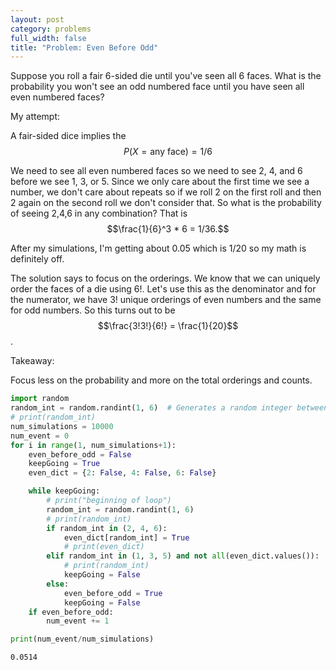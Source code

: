 ```yaml
---
layout: post
category: problems
full_width: false
title: "Problem: Even Before Odd"
---
```


Suppose you roll a fair 6-sided die until you've seen all 6 faces. What is the probability you won't see an odd numbered face until you have seen all even numbered faces?

My attempt: 

A fair-sided dice implies the $$P(X = \text{any face}) = 1/6$$

We need to see all even numbered faces so we need to see 2, 4, and 6 before we see 1, 3, or 5. Since we only care about the first time we see a number, we don't care about repeats so if we roll 2 on the first roll and then 2 again on the second roll we don't consider that. So what is the probability of seeing 2,4,6 in any combination? That is $$\frac{1}{6}^3 * 6 = 1/36.$$

After my simulations, I'm getting about 0.05 which is 1/20 so my math is definitely off.

The solution says to focus on the orderings. We know that we can uniquely order the faces of a die using 6!. Let's use this as the denominator and for the numerator, we have 3! unique orderings of even numbers and the same for odd numbers. So this turns out to be $$\frac{3!3!}{6!} = \frac{1}{20}$$.  

Takeaway:

Focus less on the probability and more on the total orderings and counts. 


```python
import random
random_int = random.randint(1, 6)  # Generates a random integer between 1 and 6 (inclusive)
# print(random_int)
num_simulations = 10000
num_event = 0
for i in range(1, num_simulations+1):
    even_before_odd = False
    keepGoing = True
    even_dict = {2: False, 4: False, 6: False}

    while keepGoing:
        # print("beginning of loop")
        random_int = random.randint(1, 6)
        # print(random_int)
        if random_int in (2, 4, 6):
            even_dict[random_int] = True
            # print(even_dict)
        elif random_int in (1, 3, 5) and not all(even_dict.values()):
            # print(random_int)
            keepGoing = False
        else: 
            even_before_odd = True
            keepGoing = False
    if even_before_odd:
        num_event += 1

print(num_event/num_simulations)

```

    0.0514

